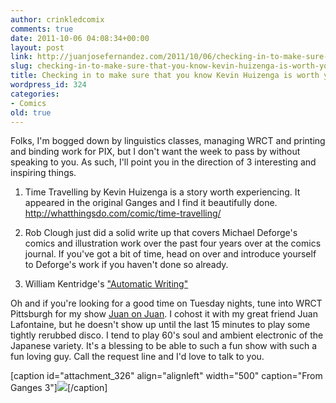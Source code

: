 ```yaml
---
author: crinkledcomix
comments: true
date: 2011-10-06 04:08:34+00:00
layout: post
link: http://juanjosefernandez.com/2011/10/06/checking-in-to-make-sure-that-you-know-kevin-huizenga-is-worth-your-time/
slug: checking-in-to-make-sure-that-you-know-kevin-huizenga-is-worth-your-time
title: Checking in to make sure that you know Kevin Huizenga is worth your time
wordpress_id: 324
categories:
- Comics
old: true
---
```


Folks, I'm bogged down by linguistics classes, managing WRCT and printing and binding work for PIX, but I don't want the week to pass by without speaking to you. As such, I'll point you in the direction of 3 interesting and inspiring things.

1) Time Travelling by Kevin Huizenga is a story worth experiencing. It appeared in the original Ganges and I find it beautifully done. http://whatthingsdo.com/comic/time-travelling/

2) Rob Clough just did a solid write up that covers Michael Deforge's comics and illustration work over the past four years over at the comics journal. If you've got a bit of time, head on over and introduce yourself to Deforge's work if you haven't done so already.

3) William Kentridge's ["Automatic Writing"](http://www.youtube.com/watch?v=OmvK7A84dlk)

Oh and if you're looking for a good time on Tuesday nights, tune into WRCT Pittsburgh for my show [Juan on Juan](http://www.wrct.org/show/599/). I cohost it with my great friend Juan Lafontaine, but he doesn't show up until the last 15 minutes to play some tightly rerubbed disco. I tend to play 60's soul and ambient electronic of the Japanese variety. It's a blessing to be able to such a fun show with such a fun loving guy. Call the request line and I'd love to talk to you.

[caption id="attachment_326" align="alignleft" width="500" caption="From Ganges 3"][![](http://fernandezjuanjose.files.wordpress.com/2011/10/kevin-huizenga-ganges-03.jpg)](http://fernandezjuanjose.files.wordpress.com/2011/10/kevin-huizenga-ganges-03.jpg)[/caption]
